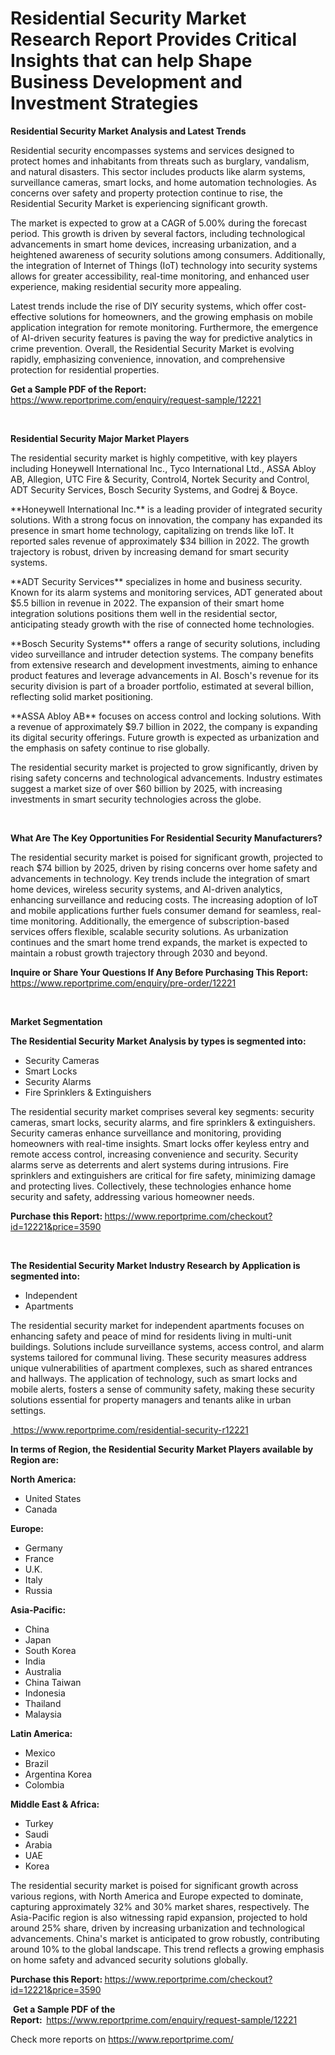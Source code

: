 <p><h1>Residential Security Market Research Report Provides Critical Insights that can help Shape Business Development and Investment Strategies</h1></p><p><strong>Residential Security Market Analysis and Latest Trends</strong></p>
<p><p>Residential security encompasses systems and services designed to protect homes and inhabitants from threats such as burglary, vandalism, and natural disasters. This sector includes products like alarm systems, surveillance cameras, smart locks, and home automation technologies. As concerns over safety and property protection continue to rise, the Residential Security Market is experiencing significant growth. </p><p>The market is expected to grow at a CAGR of 5.00% during the forecast period. This growth is driven by several factors, including technological advancements in smart home devices, increasing urbanization, and a heightened awareness of security solutions among consumers. Additionally, the integration of Internet of Things (IoT) technology into security systems allows for greater accessibility, real-time monitoring, and enhanced user experience, making residential security more appealing.</p><p>Latest trends include the rise of DIY security systems, which offer cost-effective solutions for homeowners, and the growing emphasis on mobile application integration for remote monitoring. Furthermore, the emergence of AI-driven security features is paving the way for predictive analytics in crime prevention. Overall, the Residential Security Market is evolving rapidly, emphasizing convenience, innovation, and comprehensive protection for residential properties.</p></p>
<p><strong>Get a Sample PDF of the Report:&nbsp;</strong> <a href="https://www.reportprime.com/enquiry/request-sample/12221?utm_campaign=2652&utm_medium=2&utm_source=Github&utm_content=ia&utm_term=18032025&utm_id=residential-security">https://www.reportprime.com/enquiry/request-sample/12221</a></p>
<p>&nbsp;</p>
<p><strong>Residential Security Major Market Players</strong></p>
<p><p>The residential security market is highly competitive, with key players including Honeywell International Inc., Tyco International Ltd., ASSA Abloy AB, Allegion, UTC Fire & Security, Control4, Nortek Security and Control, ADT Security Services, Bosch Security Systems, and Godrej & Boyce.</p><p>**Honeywell International Inc.** is a leading provider of integrated security solutions. With a strong focus on innovation, the company has expanded its presence in smart home technology, capitalizing on trends like IoT. It reported sales revenue of approximately $34 billion in 2022. The growth trajectory is robust, driven by increasing demand for smart security systems.</p><p>**ADT Security Services** specializes in home and business security. Known for its alarm systems and monitoring services, ADT generated about $5.5 billion in revenue in 2022. The expansion of their smart home integration solutions positions them well in the residential sector, anticipating steady growth with the rise of connected home technologies.</p><p>**Bosch Security Systems** offers a range of security solutions, including video surveillance and intruder detection systems. The company benefits from extensive research and development investments, aiming to enhance product features and leverage advancements in AI. Bosch's revenue for its security division is part of a broader portfolio, estimated at several billion, reflecting solid market positioning.</p><p>**ASSA Abloy AB** focuses on access control and locking solutions. With a revenue of approximately $9.7 billion in 2022, the company is expanding its digital security offerings. Future growth is expected as urbanization and the emphasis on safety continue to rise globally.</p><p>The residential security market is projected to grow significantly, driven by rising safety concerns and technological advancements. Industry estimates suggest a market size of over $60 billion by 2025, with increasing investments in smart security technologies across the globe.</p></p>
<p>&nbsp;</p>
<p><strong>What Are The Key Opportunities For Residential Security Manufacturers?</strong></p>
<p><p>The residential security market is poised for significant growth, projected to reach $74 billion by 2025, driven by rising concerns over home safety and advancements in technology. Key trends include the integration of smart home devices, wireless security systems, and AI-driven analytics, enhancing surveillance and reducing costs. The increasing adoption of IoT and mobile applications further fuels consumer demand for seamless, real-time monitoring. Additionally, the emergence of subscription-based services offers flexible, scalable security solutions. As urbanization continues and the smart home trend expands, the market is expected to maintain a robust growth trajectory through 2030 and beyond.</p></p>
<p><strong>Inquire or Share Your Questions If Any Before Purchasing This Report:</strong> <a href="https://www.reportprime.com/enquiry/pre-order/12221?utm_campaign=2652&utm_medium=2&utm_source=Github&utm_content=ia&utm_term=18032025&utm_id=residential-security">https://www.reportprime.com/enquiry/pre-order/12221</a></p>
<p>&nbsp;</p>
<p><strong>Market Segmentation</strong></p>
<p><strong>The Residential Security Market Analysis by types is segmented into:</strong></p>
<p><ul><li>Security Cameras</li><li>Smart Locks</li><li>Security Alarms</li><li>Fire Sprinklers & Extinguishers</li></ul></p>
<p><p>The residential security market comprises several key segments: security cameras, smart locks, security alarms, and fire sprinklers & extinguishers. Security cameras enhance surveillance and monitoring, providing homeowners with real-time insights. Smart locks offer keyless entry and remote access control, increasing convenience and security. Security alarms serve as deterrents and alert systems during intrusions. Fire sprinklers and extinguishers are critical for fire safety, minimizing damage and protecting lives. Collectively, these technologies enhance home security and safety, addressing various homeowner needs.</p></p>
<p><strong>Purchase this Report:&nbsp;</strong><a href="https://www.reportprime.com/checkout?id=12221&price=3590&utm_campaign=2652&utm_medium=2&utm_source=Github&utm_content=ia&utm_term=18032025&utm_id=residential-security">https://www.reportprime.com/checkout?id=12221&price=3590</a></p>
<p>&nbsp;</p>
<p><strong>The Residential Security Market Industry Research by Application is segmented into:</strong></p>
<p><ul><li>Independent</li><li>Apartments</li></ul></p>
<p><p>The residential security market for independent apartments focuses on enhancing safety and peace of mind for residents living in multi-unit buildings. Solutions include surveillance systems, access control, and alarm systems tailored for communal living. These security measures address unique vulnerabilities of apartment complexes, such as shared entrances and hallways. The application of technology, such as smart locks and mobile alerts, fosters a sense of community safety, making these security solutions essential for property managers and tenants alike in urban settings.</p></p>
<p><a href="https://www.reportprime.com/residential-security-r12221?utm_campaign=2652&utm_medium=2&utm_source=Github&utm_content=ia&utm_term=18032025&utm_id=residential-security">&nbsp;https://www.reportprime.com/residential-security-r12221</a></p>
<p><strong>In terms of Region, the Residential Security Market Players available by Region are:</strong></p>
<p>
    <p> <strong> North America: </strong>
        <ul>
            <li>United States</li>
            <li>Canada</li>
        </ul>
        </p> 
    <p> <strong> Europe: </strong>
        <ul>
            <li>Germany</li>
            <li>France</li>
            <li>U.K.</li>
            <li>Italy</li>
            <li>Russia</li>
        </ul>
        </p> 
    <p> <strong> Asia-Pacific: </strong>
        <ul>
            <li>China</li>
            <li>Japan</li>
            <li>South Korea</li>
            <li>India</li>
            <li>Australia</li>
            <li>China Taiwan</li>
            <li>Indonesia</li>
            <li>Thailand</li>
            <li>Malaysia</li>
        </ul>
        </p> 
    <p> <strong> Latin America: </strong>
        <ul>
            <li>Mexico</li>
            <li>Brazil</li>
            <li>Argentina Korea</li>
            <li>Colombia</li>
        </ul>
        </p> 
    <p> <strong> Middle East & Africa: </strong>
        <ul>
            <li>Turkey</li>
            <li>Saudi</li>
            <li>Arabia</li>
            <li>UAE</li>
            <li>Korea</li>
        </ul>
    </p>
    </p>
<p><p>The residential security market is poised for significant growth across various regions, with North America and Europe expected to dominate, capturing approximately 32% and 30% market shares, respectively. The Asia-Pacific region is also witnessing rapid expansion, projected to hold around 25% share, driven by increasing urbanization and technological advancements. China's market is anticipated to grow robustly, contributing around 10% to the global landscape. This trend reflects a growing emphasis on home safety and advanced security solutions globally.</p></p>
<p><strong>Purchase this Report: </strong><a href="https://www.reportprime.com/checkout?id=12221&price=3590&utm_campaign=2652&utm_medium=2&utm_source=Github&utm_content=ia&utm_term=18032025&utm_id=residential-security">https://www.reportprime.com/checkout?id=12221&price=3590</a></p>
<p>&nbsp;<strong>Get a Sample PDF of the Report:&nbsp;&nbsp;</strong><a href="https://www.reportprime.com/enquiry/request-sample/12221?utm_campaign=2652&utm_medium=2&utm_source=Github&utm_content=ia&utm_term=18032025&utm_id=residential-security">https://www.reportprime.com/enquiry/request-sample/12221</a></p>
<p><strong></strong></p>
<p>Check more reports on <a href="https://www.reportprime.com/?utm_campaign=2652&utm_medium=2&utm_source=Github&utm_content=ia&utm_term=18032025&utm_id=residential-security">https://www.reportprime.com/</a></p>